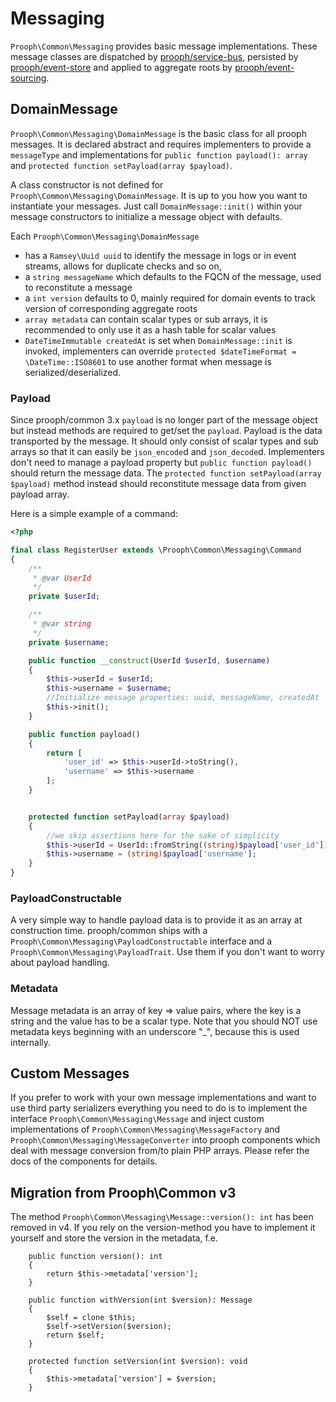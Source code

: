 # Messaging

`Prooph\Common\Messaging` provides basic message implementations. These message classes are dispatched by
[prooph/service-bus](https://github.com/prooph/service-bus), persisted by [prooph/event-store](https://github.com/prooph/event-store) and applied to aggregate roots by [prooph/event-sourcing](https://github.com/prooph/event-sourcing).

## DomainMessage

`Prooph\Common\Messaging\DomainMessage` is the basic class for all prooph messages. It is declared abstract and
requires implementers to provide a `messageType` and implementations for `public function payload(): array` and `protected function setPayload(array $payload)`.

A class constructor is not defined for `Prooph\Common\Messaging\DomainMessage`. It is up to you how you want to instantiate your messages.
Just call `DomainMessage::init()` within your message constructors to initialize a message object with defaults.

Each `Prooph\Common\Messaging\DomainMessage`
- has a `Ramsey\Uuid uuid` to identify the message in logs or in event streams, allows for duplicate checks and so on,
- a `string messageName` which defaults to the FQCN of the message, used to reconstitute a message
- a `int version` defaults to 0, mainly required for domain events to track version of corresponding aggregate roots
- `array metadata` can contain scalar types or sub arrays, it is recommended to only use it as a hash table for scalar values
- `DateTimeImmutable createdAt` is set when `DomainMessage::init`  is invoked, implementers can override `protected $dateTimeFormat = \DateTime::ISO8601` to use another format when message is serialized/deserialized.

### Payload

Since prooph/common 3.x `payload` is no longer part of the message object but instead methods are required to get/set the `payload`.
Payload is the data transported by the message. It should only consist of scalar types and sub arrays so that it can easily be `json_encode`d and `json_decode`d.
Implementers don't need to manage a payload property but `public function payload()` should return the message data.
The `protected function setPayload(array $payload)` method instead should reconstitute message data from given payload array.

Here is a simple example of a command:
```php
<?php

final class RegisterUser extends \Prooph\Common\Messaging\Command
{
    /**
     * @var UserId
     */
    private $userId;

    /**
     * @var string
     */
    private $username;

    public function __construct(UserId $userId, $username)
    {
        $this->userId = $userId;
        $this->username = $username;
        //Initialize message properties: uuid, messageName, createdAt
        $this->init();
    }

    public function payload()
    {
        return [
            'user_id' => $this->userId->toString(),
            'username' => $this->username
        ];
    }


    protected function setPayload(array $payload)
    {
        //we skip assertions here for the sake of simplicity
        $this->userId = UserId::fromString((string)$payload['user_id']);
        $this->username = (string)$payload['username'];
    }
}
```

### PayloadConstructable

A very simple way to handle payload data is to provide it as an array at construction time.
prooph/common ships with a `Prooph\Common\Messaging\PayloadConstructable` interface and a `Prooph\Common\Messaging\PayloadTrait`.
Use them if you don't want to worry about payload handling.

### Metadata

Message metadata is an array of key => value pairs, where the key is a string and the value has to be a scalar type.
Note that you should NOT use metadata keys beginning with an underscore "_", because this is used internally.

## Custom Messages

If you prefer to work with your own message implementations and want to use third party serializers everything you need to
do is to implement the interface `Prooph\Common\Messaging\Message` and inject custom implementations of
`Prooph\Common\Messaging\MessageFactory` and `Prooph\Common\Messaging\MessageConverter` into prooph components which deal
with message conversion from/to plain PHP arrays. Please refer the docs of the components for details.

## Migration from Prooph\Common v3

The method `Prooph\Common\Messaging\Message::version(): int` has been removed in v4. If you rely on the version-method
you have to implement it yourself and store the version in the metadata, f.e.

```
    public function version(): int
    {
        return $this->metadata['version'];
    }
    
    public function withVersion(int $version): Message
    {
        $self = clone $this;
        $self->setVersion($version);
        return $self;
    }
    
    protected function setVersion(int $version): void
    {
        $this->metadata['version'] = $version;
    }
```
